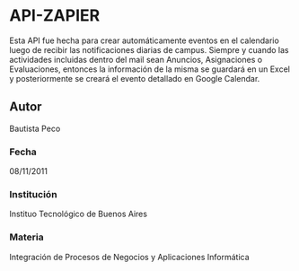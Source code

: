 # API-ZAPIER

Esta API fue hecha para crear automáticamente eventos en el calendario luego de recibir las notificaciones diarias de campus. Siempre y cuando las actividades incluidas dentro del mail sean Anuncios, Asignaciones o Evaluaciones, entonces la información de la misma se guardará en un Excel y posteriormente se creará el evento detallado en Google Calendar.

## Autor

Bautista Peco

### Fecha
08/11/2011

### Institución
Instituo Tecnológico de Buenos Aires

### Materia
Integración de Procesos de Negocios y Aplicaciones Informática

